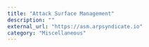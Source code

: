 ```yaml
---
title: "Attack Surface Management"
description: ""
external_url: "https://asm.arpsyndicate.io"
category: "Miscellaneous"
---
```

